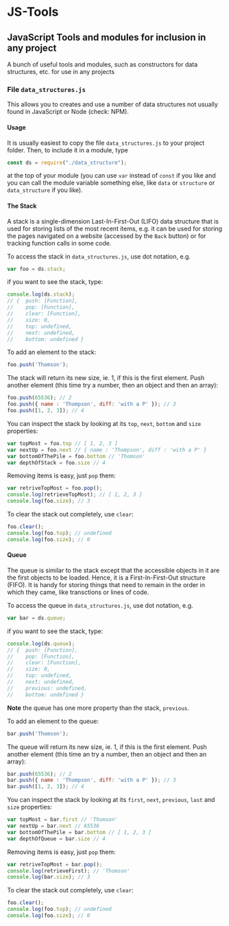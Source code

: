 # JS-Tools

## JavaScript Tools and modules for inclusion in any project

A bunch of useful tools and modules, such as constructors for data structures, etc. for use in any projects

### File `data_structures.js`
This allows you to creates and use a number of data structures not usually found in JavaScript or Node (check: NPM).
#### Usage
It is usually easiest to copy the file `data_structures.js` to your project folder. Then, to include it in a module, type
```javascript
const ds = require("./data_structure");
```
at the top of your module (you can use `var` instead of `const` if you like and you can call the module variable something else, like `data` or `structure` or `data_structure` if you like).

#### The Stack
A stack is a single-dimension Last-In-First-Out (LIFO) data structure that is used for storing lists of the most recent items, e.g. it can be used for storing the pages navigated on a website (accessed by the `Back` button) or for tracking function calls in some code.

To access the stack in `data_structures.js`, use dot notation, e.g.
```javascript
var foo = ds.stack;
```
if you want to see the stack, type:
```javascript
console.log(ds.stack);
// {  push: [Function],
//    pop: [Function],
//    clear: [Function],
//    size: 0,
//    top: undefined,
//    next: undefined,
//    bottom: undefined }
```
To add an element to the stack:
```javascript
foo.push('Thomson');
```
The stack will return its new size, ie. 1, if this is the first element. Push another element (this time try a number, then an object and then an array):
```javascript
foo.push(65536); // 2
foo.push({ name : 'Thompson', diff: 'with a P' }); // 3
foo.push([1, 2, 3]); // 4
```
You can inspect the stack by looking at its `top`, `next`, `bottom` and `size` properties:
```javascript
var topMost = foo.top // [ 1, 2, 3 ]
var nextUp = foo.next // { name : 'Thompson', diff : 'with a P' }
var bottomOfThePile = foo.bottom // 'Thomson'
var depthOfStack = foo.size // 4
```
Removing items is easy, just `pop` them:
```javascript
var retriveTopMost = foo.pop();
console.log(retrieveTopMost); // [ 1, 2, 3 ]
console.log(foo.size); // 3
```
To clear the stack out completely, use `clear`:
```javascript
foo.clear();
console.log(foo.top); // undefined
console.log(foo.size); // 0
```

#### Queue
The queue is similar to the stack except that the accessible objects in it are the first objects to be loaded. Hence, it is a First-In-First-Out structure (FIFO). It is handy for storing things that need to remain in the order in which they came, like transctions or lines of code.

To access the queue in `data_structures.js`, use dot notation, e.g.
```javascript
var bar = ds.queue;
```
if you want to see the stack, type:
```javascript
console.log(ds.queue);
// {  push: [Function],
//    pop: [Function],
//    clear: [Function],
//    size: 0,
//    top: undefined,
//    next: undefined,
//    previous: undefined,
//    bottom: undefined }
```
**Note** the queue has one more property than the stack, `previous`.

To add an element to the queue:
```javascript
bar.push('Thomson');
```
The queue will return its new size, ie. 1, if this is the first element. Push another element (this time an try a number, then an object and then an array):
```javascript
bar.push(65536); // 2
bar.push({ name : 'Thompson', diff: 'with a P' }); // 3
bar.push([1, 2, 3]); // 4
```
You can inspect the stack by looking at its `first`, `next`, `previous`, `last` and `size` properties:
```javascript
var topMost = bar.first // 'Thomson'
var nextUp = bar.next // 65536
var bottomOfThePile = bar.bottom // [ 1, 2, 3 ]
var depthOfQueue = bar.size // 4
```
Removing items is easy, just `pop` them:
```javascript
var retriveTopMost = bar.pop();
console.log(retrieveFirst); // 'Thomson'
console.log(bar.size); // 3
```
To clear the stack out completely, use `clear`:
```javascript
foo.clear();
console.log(foo.top); // undefined
console.log(foo.size); // 0
```
